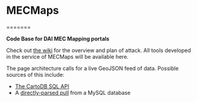 # MECMaps
=======

**Code Base for DAI MEC Mapping portals**

Check out [the wiki](https://github.com/wboykinm/mecmaps/wiki) for the overview and plan of attack. All tools developed in the service of MECMaps will be available here. 

The page architecture calls for a live GeoJSON feed of data. Possible sources of this include:
* [The CartoDB SQL API](http://developers.cartodb.com/documentation/cartodb-apis.html)
* A [directly-parsed pull]() from a MySQL database